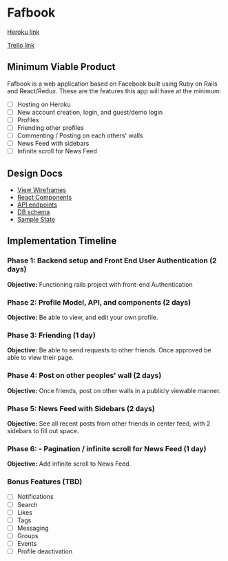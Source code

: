 # Fafbook

[Heroku link][heroku]

[Trello link][trello]

[heroku]: http://www.herokuapp.com
[trello]: https://trello.com/b/zFzsNMyZ/fafbook

## Minimum Viable Product
Fafbook is a web application based on Facebook built using Ruby on Rails
and React/Redux. These are the features this app will have at the minimum:

- [ ] Hosting on Heroku
- [ ] New account creation, login, and guest/demo login
- [ ] Profiles
- [ ] Friending other profiles
- [ ] Commenting / Posting on each others' walls
- [ ] News Feed with sidebars
- [ ] Infinite scroll for News Feed

## Design Docs
* [View Wireframes][wireframes]
* [React Components][components]
* [API endpoints][api-endpoints]
* [DB schema][schema]
* [Sample State][sample-state]

[wireframes]: wireframes
[components]: component-hierarchy.md
[sample-state]: sample-state.md
[api-endpoints]: api-endpoints.md
[schema]: schema.md


## Implementation Timeline

### Phase 1: Backend setup and Front End User Authentication (2 days)

**Objective:** Functioning rails project with front-end Authentication

### Phase 2: Profile Model, API, and components (2 days)

**Objective:** Be able to view, and edit your own profile.

### Phase 3: Friending (1 day)

**Objective:** Be able to send requests to other friends.
Once approved be able to view their page.

### Phase 4: Post on other peoples' wall (2 days)

**Objective:** Once friends, post on other walls in a publicly viewable manner.

### Phase 5: News Feed with Sidebars (2 days)

**Objective:** See all recent posts from other friends in center feed, with 2 sidebars to fill out space.

### Phase 6: - Pagination / infinite scroll for News Feed (1 day)

**Objective:** Add infinite scroll to News Feed.


### Bonus Features (TBD)
- [ ] Notifications
- [ ] Search
- [ ] Likes
- [ ] Tags
- [ ] Messaging
- [ ] Groups
- [ ] Events
- [ ] Profile deactivation
